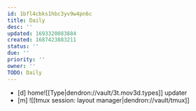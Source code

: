 ```yaml
---
id: 1bfl4cbks1hbc3yv9w4pn6c
title: Daily
desc: ''
updated: 1693320083884
created: 1687423883211
status: ''
due: ''
priority: ''
owner: ''
TODO: Daily
---
```


+ [d] home![[Type|dendron://vault/3t.mov3d.types]] updater
+ [m] ![[tmux session: layout manager|dendron://vault/tmux]]
